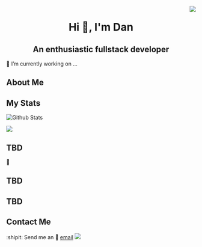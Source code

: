 
<p>
  
</p>
<p>
  <a href="https://komarev.com/ghpvc/?username=Govepitr" ><img src=""> </a>
  <img src="https://weather-icon.journeyad.repl.co/@mesa?v=1" align="right" />
</p>





<h1 align="center"> Hi 👋, I'm Dan</h1>
<h2 align="center">An enthusiastic fullstack developer</h2>


  

🔭 I’m currently working on ... 


  <p align="center">

  </p>

  <p align="center">

  </p>
  
  ## About Me
  

  

  

  


  ## My Stats
   
![Github Stats](https://github-readme-stats.govepitr.vercel.app/api?username=Govepitr&show_icons=true&bg_color=23,6dedfa,131240&title_color=000000&text_color=ffffff&icon_color=ffffff)

![](https://github-readme-stats.govepitr.vercel.app/api/top-langs?username=Govepitr&langs_count=6&layout=compact&bg_color=23,6dedfa,131240&title_color=000000&text_color=ffffff&icon_color=ffffff)
  




  ## TBD
  🚀 




  

  ## TBD
  

  




  ## TBD
   








  ## Contact Me
  :shipit: Send me an 📜 [email](mailto:dan@arbelo.me) 
![](https://hit.yhype.me/github/profile?user_id=75289900)